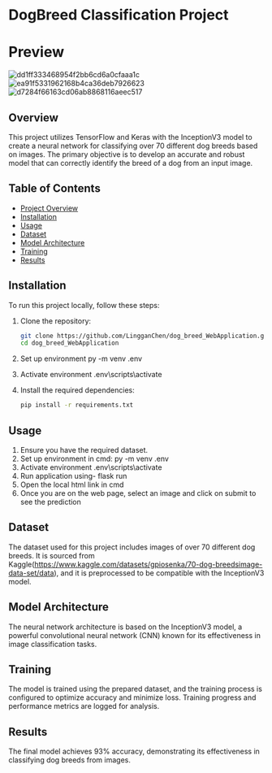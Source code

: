 # DogBreed Classification Project
# Preview
![dd1ff333468954f2bb6cd6a0cfaaa1c](https://github.com/LingganChen/dog_breed_WebApplication/assets/124526469/b68aea97-27cc-4f6b-b0d8-af4c8a103e3c)
![ea91f5331962168b4ca36deb7926623](https://github.com/LingganChen/dog_breed_WebApplication/assets/124526469/022bd4d2-14dc-4ae5-93b1-d4171ad1f970)
![d7284f66163cd06ab8868116aeec517](https://github.com/LingganChen/dog_breed_WebApplication/assets/124526469/7b7982a2-4a1f-4e55-abe0-201dc9d16f73)

## Overview

This project utilizes TensorFlow and Keras with the InceptionV3 model to create a neural network for classifying over 70 different dog breeds based on images. The primary objective is to develop an accurate and robust model that can correctly identify the breed of a dog from an input image.

## Table of Contents

- [Project Overview](#overview)
- [Installation](#installation)
- [Usage](#usage)
- [Dataset](#dataset)
- [Model Architecture](#model-architecture)
- [Training](#training)
- [Results](#results)
## Installation

To run this project locally, follow these steps:

1. Clone the repository:

    ```bash
    git clone https://github.com/LingganChen/dog_breed_WebApplication.git
    cd dog_breed_WebApplication
    ```
2. Set up environment py -m venv .env
3. Activate environment .env\scripts\activate   
4. Install the required dependencies:
    ```bash
    pip install -r requirements.txt
    ```

## Usage

1. Ensure you have the required dataset.
2. Set up environment in cmd: py -m venv .env
3. Activate environment .env\scripts\activate  
4. Run application using- flask run
5. Open the local html link in cmd
6. Once you are on the web page, select an image and click on submit to see the prediction
   
## Dataset

The dataset used for this project includes images of over 70 different dog breeds. It is sourced from Kaggle(https://www.kaggle.com/datasets/gpiosenka/70-dog-breedsimage-data-set/data), and it is preprocessed to be compatible with the InceptionV3 model.

## Model Architecture

The neural network architecture is based on the InceptionV3 model, a powerful convolutional neural network (CNN) known for its effectiveness in image classification tasks.

## Training

The model is trained using the prepared dataset, and the training process is configured to optimize accuracy and minimize loss. Training progress and performance metrics are logged for analysis.

## Results

The final model achieves 93% accuracy, demonstrating its effectiveness in classifying dog breeds from images.

